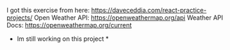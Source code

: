 I got this exercise from here: https://daveceddia.com/react-practice-projects/
Open Weather API: https://openweathermap.org/api
Weather API Docs: https://openweathermap.org/current


* Im still working on this project *